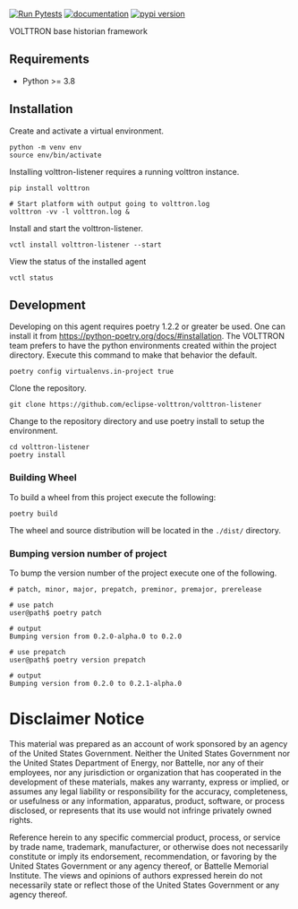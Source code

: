 [![Run Pytests](https://github.com/eclipse-volttron/volttron-lib-base-historian/actions/workflows/run-test.yml/badge.svg)](https://github.com/eclipse-volttron/volttron-lib-base-historian/actions/workflows/run-test.yml)
[![documentation](https://img.shields.io/badge/docs-mkdocs%20material-blue.svg?style=flat)](https://VOLTTRON.github.io/volttron-lib-base-historian/)
[![pypi version](https://img.shields.io/pypi/v/volttron-base-historian.svg)](https://pypi.org/project/volttron-lib-base-historian/)

VOLTTRON base historian framework

## Requirements

 - Python >= 3.8

## Installation

Create and activate a virtual environment.

```shell
python -m venv env
source env/bin/activate
```

Installing volttron-listener requires a running volttron instance.

```shell
pip install volttron

# Start platform with output going to volttron.log
volttron -vv -l volttron.log &
```

Install and start the volttron-listener.

```shell
vctl install volttron-listener --start
```

View the status of the installed agent

```shell
vctl status
```

## Development

Developing on this agent requires poetry 1.2.2 or greater be used.  One can install it from https://python-poetry.org/docs/#installation.  The VOLTTRON team prefers to have the python environments created within the project directory.  Execute
this command to make that behavior the default.

```shell
poetry config virtualenvs.in-project true
```

Clone the repository.

```shell
git clone https://github.com/eclipse-volttron/volttron-listener
```

Change to the repository directory and use poetry install to setup the environment.

```shell
cd volttron-listener
poetry install
```

### Building Wheel

To build a wheel from this project execute the following:

```shell
poetry build
```

The wheel and source distribution will be located in the ```./dist/``` directory.

### Bumping version number of project

To bump the version number of the project execute one of the following.

```shell
# patch, minor, major, prepatch, preminor, premajor, prerelease

# use patch
user@path$ poetry patch

# output
Bumping version from 0.2.0-alpha.0 to 0.2.0

# use prepatch
user@path$ poetry version prepatch

# output
Bumping version from 0.2.0 to 0.2.1-alpha.0
```

# Disclaimer Notice

This material was prepared as an account of work sponsored by an agency of the
United States Government.  Neither the United States Government nor the United
States Department of Energy, nor Battelle, nor any of their employees, nor any
jurisdiction or organization that has cooperated in the development of these
materials, makes any warranty, express or implied, or assumes any legal
liability or responsibility for the accuracy, completeness, or usefulness or any
information, apparatus, product, software, or process disclosed, or represents
that its use would not infringe privately owned rights.

Reference herein to any specific commercial product, process, or service by
trade name, trademark, manufacturer, or otherwise does not necessarily
constitute or imply its endorsement, recommendation, or favoring by the United
States Government or any agency thereof, or Battelle Memorial Institute. The
views and opinions of authors expressed herein do not necessarily state or
reflect those of the United States Government or any agency thereof.
